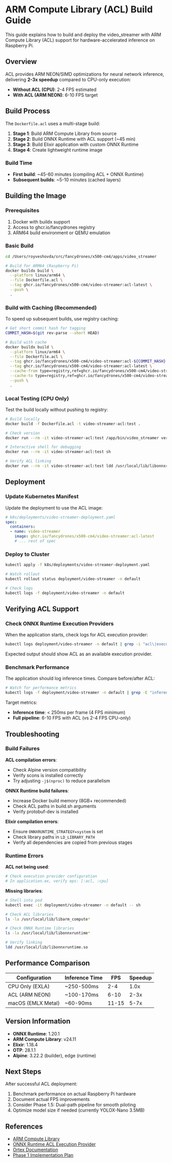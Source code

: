 # ARM Compute Library (ACL) Build Guide

This guide explains how to build and deploy the video_streamer with ARM Compute Library (ACL) support for hardware-accelerated inference on Raspberry Pi.

## Overview

ACL provides ARM NEON/SIMD optimizations for neural network inference, delivering **2-3x speedup** compared to CPU-only execution:

- **Without ACL (CPU)**: 2-4 FPS estimated
- **With ACL (ARM NEON)**: 6-10 FPS target

## Build Process

The `Dockerfile.acl` uses a multi-stage build:

1. **Stage 1**: Build ARM Compute Library from source
2. **Stage 2**: Build ONNX Runtime with ACL support (~45 min)
3. **Stage 3**: Build Elixir application with custom ONNX Runtime
4. **Stage 4**: Create lightweight runtime image

### Build Time

- **First build**: ~45-60 minutes (compiling ACL + ONNX Runtime)
- **Subsequent builds**: ~5-10 minutes (cached layers)

## Building the Image

### Prerequisites

1. Docker with buildx support
2. Access to ghcr.io/fancydrones registry
3. ARM64 build environment or QEMU emulation

### Basic Build

```bash
cd /Users/royveshovda/src/fancydrones/x500-cm4/apps/video_streamer

# Build for ARM64 (Raspberry Pi)
docker buildx build \
  --platform linux/arm64 \
  --file Dockerfile.acl \
  --tag ghcr.io/fancydrones/x500-cm4/video-streamer:acl-latest \
  --push \
  .
```

### Build with Caching (Recommended)

To speed up subsequent builds, use registry caching:

```bash
# Get short commit hash for tagging
COMMIT_HASH=$(git rev-parse --short HEAD)

# Build with cache
docker buildx build \
  --platform linux/arm64 \
  --file Dockerfile.acl \
  --tag ghcr.io/fancydrones/x500-cm4/video-streamer:acl-${COMMIT_HASH} \
  --tag ghcr.io/fancydrones/x500-cm4/video-streamer:acl-latest \
  --cache-from type=registry,ref=ghcr.io/fancydrones/x500-cm4/video-streamer:acl-buildcache \
  --cache-to type=registry,ref=ghcr.io/fancydrones/x500-cm4/video-streamer:acl-buildcache,mode=max \
  --push \
  .
```

### Local Testing (CPU Only)

Test the build locally without pushing to registry:

```bash
# Build locally
docker build -f Dockerfile.acl -t video-streamer-acl:test .

# Check version
docker run --rm -it video-streamer-acl:test /app/bin/video_streamer version

# Interactive shell for debugging
docker run --rm -it video-streamer-acl:test sh

# Verify ACL linking
docker run --rm -it video-streamer-acl:test ldd /usr/local/lib/libonnxruntime.so
```

## Deployment

### Update Kubernetes Manifest

Update the deployment to use the ACL image:

```yaml
# k8s/deployments/video-streamer-deployment.yaml
spec:
  containers:
  - name: video-streamer
    image: ghcr.io/fancydrones/x500-cm4/video-streamer:acl-latest
    # ... rest of spec
```

### Deploy to Cluster

```bash
kubectl apply -f k8s/deployments/video-streamer-deployment.yaml

# Watch rollout
kubectl rollout status deployment/video-streamer -n default

# Check logs
kubectl logs -f deployment/video-streamer -n default
```

## Verifying ACL Support

### Check ONNX Runtime Execution Providers

When the application starts, check logs for ACL execution provider:

```bash
kubectl logs deployment/video-streamer -n default | grep -i "acl\|execution provider"
```

Expected output should show ACL as an available execution provider.

### Benchmark Performance

The application should log inference times. Compare before/after ACL:

```bash
# Watch for performance metrics
kubectl logs -f deployment/video-streamer -n default | grep -E "inference|fps|frame"
```

Target metrics:
- **Inference time**: < 250ms per frame (4 FPS minimum)
- **Full pipeline**: 6-10 FPS with ACL (vs 2-4 FPS CPU-only)

## Troubleshooting

### Build Failures

**ACL compilation errors**:
- Check Alpine version compatibility
- Verify scons is installed correctly
- Try adjusting `-j$(nproc)` to reduce parallelism

**ONNX Runtime build failures**:
- Increase Docker build memory (8GB+ recommended)
- Check ACL paths in build.sh arguments
- Verify protobuf-dev is installed

**Elixir compilation errors**:
- Ensure `ONNXRUNTIME_STRATEGY=system` is set
- Check library paths in `LD_LIBRARY_PATH`
- Verify all dependencies are copied from previous stages

### Runtime Errors

**ACL not being used**:
```bash
# Check execution provider configuration
# In application.ex, verify eps: [:acl, :cpu]
```

**Missing libraries**:
```bash
# Shell into pod
kubectl exec -it deployment/video-streamer -n default -- sh

# Check ACL libraries
ls -la /usr/local/lib/libarm_compute*

# Check ONNX Runtime libraries
ls -la /usr/local/lib/libonnxruntime*

# Verify linking
ldd /usr/local/lib/libonnxruntime.so
```

## Performance Comparison

| Configuration | Inference Time | FPS | Speedup |
|--------------|----------------|-----|---------|
| CPU Only (EXLA) | ~250-500ms | 2-4 | 1.0x |
| ACL (ARM NEON) | ~100-170ms | 6-10 | 2-3x |
| macOS (EMLX Metal) | ~60-90ms | 11-15 | 5-7x |

## Version Information

- **ONNX Runtime**: 1.20.1
- **ARM Compute Library**: v24.11
- **Elixir**: 1.18.4
- **OTP**: 28.1.1
- **Alpine**: 3.22.2 (builder), edge (runtime)

## Next Steps

After successful ACL deployment:

1. Benchmark performance on actual Raspberry Pi hardware
2. Document actual FPS improvements
3. Consider Phase 1.5: Dual-path pipeline for smooth piloting
4. Optimize model size if needed (currently YOLOX-Nano 3.5MB)

## References

- [ARM Compute Library](https://github.com/ARM-software/ComputeLibrary)
- [ONNX Runtime ACL Execution Provider](https://onnxruntime.ai/docs/execution-providers/ACL-ExecutionProvider.html)
- [Ortex Documentation](https://hexdocs.pm/ortex)
- [Phase 1 Implementation Plan](../../PRDs/005-video-annotation/implementation_plan.md#phase-1-raspberry-pi-deployment-with-arm-acceleration-week-1-3)

